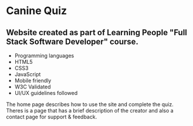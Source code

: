# Canine Quiz

## Website created as part of Learning People "Full Stack Software Developer" course.

- Programming languages
-   HTML5
-   CSS3
-   JavaScript
- Mobile friendly
- W3C Validated
- UI/UX guidelines followed

The home page describes how to use the site and complete the quiz. Theres is a page that has a brief description of the creator and also a contact page for support & feedback.
